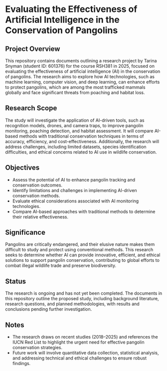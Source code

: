 # Evaluating the Effectiveness of Artificial Intelligence in the Conservation of Pangolins

## Project Overview
This repository contains documents outlining a research project by Tarina Snyman (student ID: 601376) for the course RSH381 in 2025, focused on evaluating the effectiveness of artificial intelligence (AI) in the conservation of pangolins. The research aims to explore how AI technologies, such as machine learning, computer vision, and deep learning, can enhance efforts to protect pangolins, which are among the most trafficked mammals globally and face significant threats from poaching and habitat loss.

## Research Scope
The study will investigate the application of AI-driven tools, such as recognition models, drones, and camera traps, to improve pangolin monitoring, poaching detection, and habitat assessment. It will compare AI-based methods with traditional conservation techniques in terms of accuracy, efficiency, and cost-effectiveness. Additionally, the research will address challenges, including limited datasets, species identification difficulties, and ethical concerns related to AI use in wildlife conservation.

## Objectives
- Assess the potential of AI to enhance pangolin tracking and conservation outcomes.
- Identify limitations and challenges in implementing AI-driven conservation methods.
- Evaluate ethical considerations associated with AI monitoring technologies.
- Compare AI-based approaches with traditional methods to determine their relative effectiveness.

## Significance
Pangolins are critically endangered, and their elusive nature makes them difficult to study and protect using conventional methods. This research seeks to determine whether AI can provide innovative, efficient, and ethical solutions to support pangolin conservation, contributing to global efforts to combat illegal wildlife trade and preserve biodiversity.

## Status
The research is ongoing and has not yet been completed. The documents in this repository outline the proposed study, including background literature, research questions, and planned methodologies, with results and conclusions pending further investigation.

## Notes
- The research draws on recent studies (2018–2025) and references the IUCN Red List to highlight the urgent need for effective pangolin conservation strategies.
- Future work will involve quantitative data collection, statistical analysis, and addressing technical and ethical challenges to ensure robust findings.
